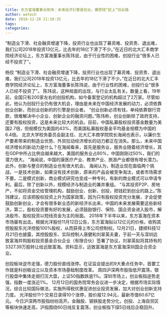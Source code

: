 ```yaml
---
title: 东方富海董事长陈玮：未来经济引擎是创业，要把钱“赶上”创业路
author: wetech
date: 2018-12-28 21:10:35
tags: 
categories: 
---
```

“制造业下滑、社会融资增速下降，投资行业也出现了募资难、投资贵、退出难，我们公司2018年投资13亿元，比去年的18亿下滑了不少。”在近日的北大汇丰商学院经济论坛上，东方富海董事长陈玮说，由于行业性的困难，创投行业“很多人已经不投资了”。
<!-- more -->
杨佼
“制造业下滑、社会融资增速下降，投资行业也出现了募资难、投资贵、退出难，我们公司2018年投资13亿元，比去年的18亿下滑了不少。”在近日的北大汇丰商学院经济论坛上，东方富海董事长陈玮说，由于行业性的困难，创投行业“很多人已经不投资了”。
陈玮说，这种局面的出现，与行业太乱有关。数量上看，19年前，全国只有200家左右的创投机构，如今备案登记的机构超过了2万家。尽管如此，他认为创投行业仍有很大机会，理由是未来在中国经济发展的动力，必须依靠创业创新，而创业创新的的引擎是创业者。
“创业创新必须有钱，单纯依靠银行贷款，很难解决中小企业、创新企业的融资问题。”陈玮称，创业创新除了政府支持，还要有股权投资，这是未来比较大的机会。目前，中国私募股权投资基金数量为美国2.7倍，但规模仅为美国的43%，而美国私募股权基金平均基金规模为中国的6.4倍。
北京大学校务委员会副主任、北大汇丰商学院院长海闻也表示，以廉价生产要素带来的制造业优势、外贸拉动经济增长的动力都正在消失。那么，未来中国经济增长的新动力是什么？在海闻看来，首先是服务业，服务业随着经济增长，其在GDP中所占比例会越来越大，美国的服务业占80%，中国刚刚过50%，我们的潜力很大。 ”海闻说，中国的康医疗产业、教育产业、旅游产业都很有增长潜力。 此外，创新与整合的制造业也有很大机会。
海闻认为，制造业现在面临两个挑战，一是技术创新，如果没有技术创新，原来的产品会被竞争淘汰，或者市场需求不要。二是模式创新，商业模式研究也变成一种专利，有新的商业模式可以申请专利。最后，除了创新以外，规模经济与制造业的兼并重组。
“与其投资P2P、房地产，不如将资金交给管理机构，鼓励创业、创新、创投，把钱赶到创业的路上。”陈玮建议，应该把股权投资上升为国家政策，因为只有股权投资充分发展，才会促使鼓励创新创业，才会有很多新业态的新经济长出来，中国的未来发展需要这些新经济。第二，股权投资要有好的发展，必须鼓励银行、保险、国企资金进入股市，解决股市、股权投资以短线资金为主的局面。
2018年下半年以来，东方富海在资本市场屡有出击。根据光洋股份11月12日公告，东方富海拟以12亿元的价格，收购其控股股东光洋控股100%股权，从而获得上市公司控制权。12月21日，捷顺科技12月21日也披露，其控股股东、实际控制人唐健和刘翠英夫妻，于前一天与深圳远致富海并购股权投资基金合伙企业（有限合伙）签署了协议，刘翠英拟将其持有的3327.39万股转让给远致富海。资料显示，远致富海是东方富海深圳国企合资企业。
 
 
创投板块逆市走强，德力股份直线涨停。在证监会提出的9大重点任务中，首要工作就是科创板设立以及资本市场基础制度改革。
周四沪深两市股指低开震荡，银行股盘中集体走弱打压大盘，上证50指数跌逾1%。深圳市场上，创业板指逆势走强，指数一度涨近1%。
12月12日的国务院常务会议进一步决定，根据市场实际情况，综合比较国际做法，实施所得税优惠促进创业投资发展，加大对创业创新支持力度。
光洋股份11个交易日录得10个涨停，股价报12.94元，最新市值60.67亿元。
今日沪深两市股指纷纷高开。金融股、钢铁股走势分化，创投、上海自贸区等板块快速走高，沪指围绕60日线反复震荡，创业板指下探5日线后企稳回升。
